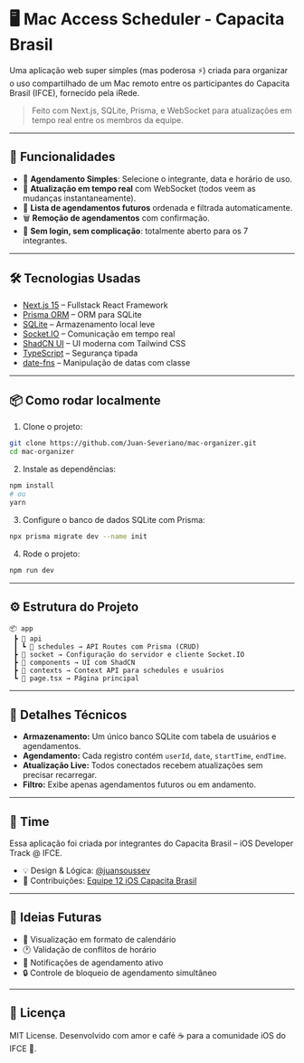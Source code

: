 # 🖥️ Mac Access Scheduler - Capacita Brasil

Uma aplicação web super simples (mas poderosa ⚡) criada para organizar o uso compartilhado de um Mac remoto entre os participantes do Capacita Brasil (IFCE), fornecido pela iRede.

> Feito com Next.js, SQLite, Prisma, e WebSocket para atualizações em tempo real entre os membros da equipe.

---

## 🚀 Funcionalidades

- 📅 **Agendamento Simples**: Selecione o integrante, data e horário de uso.
- 🔄 **Atualização em tempo real** com WebSocket (todos veem as mudanças instantaneamente).
- 👀 **Lista de agendamentos futuros** ordenada e filtrada automaticamente.
- 🗑️ **Remoção de agendamentos** com confirmação.
- 🔌 **Sem login, sem complicação**: totalmente aberto para os 7 integrantes.

---

## 🛠️ Tecnologias Usadas

- [Next.js 15](https://nextjs.org/) – Fullstack React Framework
- [Prisma ORM](https://www.prisma.io/) – ORM para SQLite
- [SQLite](https://www.sqlite.org/index.html) – Armazenamento local leve
- [Socket.IO](https://socket.io/) – Comunicação em tempo real
- [ShadCN UI](https://ui.shadcn.com/) – UI moderna com Tailwind CSS
- [TypeScript](https://www.typescriptlang.org/) – Segurança tipada
- [date-fns](https://date-fns.org/) – Manipulação de datas com classe

---

## 📦 Como rodar localmente

1. Clone o projeto:

```bash
git clone https://github.com/Juan-Severiano/mac-organizer.git
cd mac-organizer
```

2. Instale as dependências:

```bash
npm install
# ou
yarn
```

3. Configure o banco de dados SQLite com Prisma:

```bash
npx prisma migrate dev --name init
```

4. Rode o projeto:

```bash
npm run dev
```

---

## ⚙️ Estrutura do Projeto

```
📦 app
 ┣ 📂 api
 ┃ ┗ 📂 schedules → API Routes com Prisma (CRUD)
 ┣ 📂 socket → Configuração do servidor e cliente Socket.IO
 ┣ 📂 components → UI com ShadCN
 ┣ 📂 contexts → Context API para schedules e usuários
 ┗ 📜 page.tsx → Página principal
```

---

## 📌 Detalhes Técnicos

- **Armazenamento:** Um único banco SQLite com tabela de usuários e agendamentos.
- **Agendamento:** Cada registro contém `userId`, `date`, `startTime`, `endTime`.
- **Atualização Live:** Todos conectados recebem atualizações sem precisar recarregar.
- **Filtro:** Exibe apenas agendamentos futuros ou em andamento.

---

## 👥 Time

Essa aplicação foi criada por integrantes do Capacita Brasil – iOS Developer Track @ IFCE.

- 💡 Design & Lógica: [@juansoussev](https://github.com/Juan-Severiano)
- 🤝 Contribuições: [Equipe 12 iOS Capacita Brasil](https://github.com/ioscapacitabr-equipe12)

---

## 🧠 Ideias Futuras

- 📆 Visualização em formato de calendário
- 🕐 Validação de conflitos de horário
- 🔔 Notificações de agendamento ativo
- 🔒 Controle de bloqueio de agendamento simultâneo

---

## 📄 Licença

MIT License. Desenvolvido com amor e café ☕ para a comunidade iOS do IFCE 💙.

